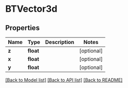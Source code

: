 # BTVector3d

## Properties
Name | Type | Description | Notes
------------ | ------------- | ------------- | -------------
**z** | **float** |  | [optional] 
**x** | **float** |  | [optional] 
**y** | **float** |  | [optional] 

[[Back to Model list]](../README.md#documentation-for-models) [[Back to API list]](../README.md#documentation-for-api-endpoints) [[Back to README]](../README.md)



